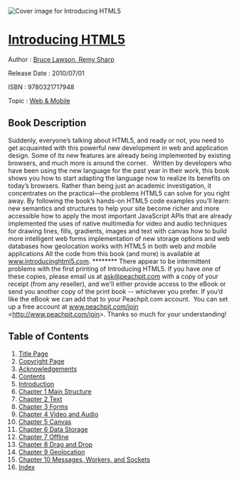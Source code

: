 ![Cover image for Introducing HTML5](https://imgdetail.ebookreading.net/cover/cover/web_mobile/EB9780321717948.jpg)

[Introducing HTML5](https://ebookreading.net/view/book/Introducing+HTML5-EB9780321717948_1.html "Introducing HTML5")
====================================================================================================================

Author : [Bruce Lawson](https://ebookreading.net/search/author/Bruce+Lawson),[ Remy Sharp](https://ebookreading.net/search/author/+Remy+Sharp)

Release Date : 2010/07/01

ISBN : 9780321717948

Topic : [Web & Mobile](https://ebookreading.net/search/category/web-mobile)

Book Description
-----------------

Suddenly, everyone’s talking about HTML5, and ready or not, you need to get acquainted with this powerful new development in web and application design. Some of its new features are already being implemented by existing browsers, and much more is around the corner.   Written by developers who have been using the new language for the past year in their work, this book shows you how to start adapting the language now to realize its benefits on today’s browsers. Rather than being just an academic investigation, it concentrates on the practical—the problems HTML5 can solve for you right away. By following the book’s hands-on HTML5 code examples you’ll learn:
new semantics and structures to help your site become richer and more accessible
how to apply the most important JavaScript APIs that are already implemented
the uses of native multimedia for video and audio
techniques for drawing lines, fills, gradients, images and text with canvas
how to build more intelligent web forms
implementation of new storage options and web databases
how geolocation works with HTML5 in both web and mobile applications
All the code from this book (and more) is available at www.introducinghtml5.com. 			 ******** There appear to be intermittent problems with the first printing of Introducing HTML5. If you have one of these copies, please email us at ask@peachpit.com with a copy of your receipt (from any reseller), and we'll either provide access to the eBook or send you another copy of the print book -- whichever you prefer. If you’d like the eBook we can add that to your Peachpit.com account.  You can set up a free account at www.peachpit.com/join &lt;http://www.peachpit.com/join&gt;. Thanks so much for your understanding! 			  
              
Table of Contents
-----------------

1. [Title Page](https://ebookreading.net/view/book/Introducing+HTML5-EB9780321717948_2.html)
1. [Copyright Page](https://ebookreading.net/view/book/Introducing+HTML5-EB9780321717948_3.html)
1. [Acknowledgements](https://ebookreading.net/view/book/Introducing+HTML5-EB9780321717948_4.html)
1. [Contents](https://ebookreading.net/view/book/Introducing+HTML5-EB9780321717948_5.html)
1. [Introduction](https://ebookreading.net/view/book/Introducing+HTML5-EB9780321717948_6.html)
1. [Chapter 1 Main Structure](https://ebookreading.net/view/book/Introducing+HTML5-EB9780321717948_7.html)
1. [Chapter 2 Text](https://ebookreading.net/view/book/Introducing+HTML5-EB9780321717948_8.html)
1. [Chapter 3 Forms](https://ebookreading.net/view/book/Introducing+HTML5-EB9780321717948_10.html)
1. [Chapter 4 Video and Audio](https://ebookreading.net/view/book/Introducing+HTML5-EB9780321717948_0.html)
1. [Chapter 5 Canvas](https://ebookreading.net/view/book/Introducing+HTML5-EB9780321717948_11.html)
1. [Chapter 6 Data Storage](https://ebookreading.net/view/book/Introducing+HTML5-EB9780321717948_12.html)
1. [Chapter 7 Offline](https://ebookreading.net/view/book/Introducing+HTML5-EB9780321717948_13.html)
1. [Chapter 8 Drag and Drop](https://ebookreading.net/view/book/Introducing+HTML5-EB9780321717948_14.html)
1. [Chapter 9 Geolocation](https://ebookreading.net/view/book/Introducing+HTML5-EB9780321717948_15.html)
1. [Chapter 10 Messages, Workers, and Sockets](https://ebookreading.net/view/book/Introducing+HTML5-EB9780321717948_16.html)
1. [Index](https://ebookreading.net/view/book/Introducing+HTML5-EB9780321717948_17.html)
